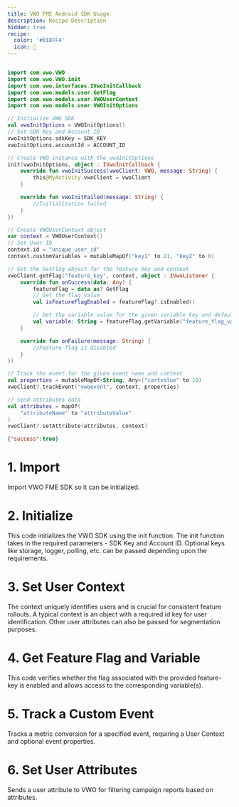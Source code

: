 ```yaml
---
title: VWO FME Android SDK Usage
description: Recipe Description
hidden: true
recipe:
  color: '#018FF4'
  icon: 🦉
---
```

```shell Shell

```

```kotlin Kotlin
import com.vwo.VWO
import com.vwo.VWO.init
import com.vwo.interfaces.IVwoInitCallback
import com.vwo.models.user.GetFlag
import com.vwo.models.user.VWOUserContext
import com.vwo.models.user.VWOInitOptions

// Initialize VWO SDK
val vwoInitOptions = VWOInitOptions()
// Set SDK Key and Account ID
vwoInitOptions.sdkKey = SDK_KEY
vwoInitOptions.accountId = ACCOUNT_ID

// Create VWO instance with the vwoInitOptions
init(vwoInitOptions, object : IVwoInitCallback {
    override fun vwoInitSuccess(vwoClient: VWO, message: String) {
        this@MyActivity.vwoClient = vwoClient
    }

    override fun vwoInitFailed(message: String) {
        //Initialization failed
    }
})

// Create VWOUserContext object
var context = VWOUserContext()
// Set User ID
context.id = "unique_user_id"
context.customVariables = mutableMapOf("key1" to 21, "key2" to 0)

// Get the GetFlag object for the feature key and context
vwoClient.getFlag("feature_key", context, object : IVwoListener {
    override fun onSuccess(data: Any) {
        featureFlag = data as? GetFlag
        // Get the flag value
        val isFeatureFlagEnabled = featureFlag?.isEnabled()

        // Get the variable value for the given variable key and default value
        val variable: String = featureFlag.getVariable("feature_flag_variable", "default-value") as String
    }

    override fun onFailure(message: String) {
        //Feature flag is disabled
    }
})

// Track the event for the given event name and context
val properties = mutableMapOf<String, Any>("cartvalue" to 10)
vwoClient?.trackEvent("vwoevent", context, properties)

// send attributes data
val attributes = mapOf(
    "attributeName" to "attributeValue"
)
vwoClient?.setAttribute(attributes, context)
```

```json Response Example
{"success":true}
```

# 1. Import

<!-- shell@ -->
<!-- kotlin@1-6 -->

Import VWO FME SDK so it can be initialized.

# 2. Initialize

<!-- shell@ -->
<!-- kotlin@8-23 -->

This code initializes the VWO SDK using the init function. The init function takes in the required parameters - SDK Key and Account ID. Optional keys like storage, logger, polling, etc. can be passed depending upon the requirements.

# 3. Set User Context

<!-- shell@ -->
<!-- kotlin@25-29 -->

The context uniquely identifies users and is crucial for consistent feature rollouts. A typical context is an object with a required id key for user identification. Other user attributes can also be passed for segmentation purposes.

# 4. Get Feature Flag and Variable

<!-- shell@ -->
<!-- kotlin@31-45 -->

This code verifies whether the flag associated with the provided feature-key is enabled and allows access to the corresponding variable(s).

# 5. Track a Custom Event

<!-- shell@ -->
<!-- kotlin@47-49 -->

Tracks a metric conversion for a specified event, requiring a User Context and optional event properties.

# 6. Set User Attributes

<!-- shell@ -->
<!-- kotlin@51-55 -->

Sends a user attribute to VWO for filtering campaign reports based on attributes.
